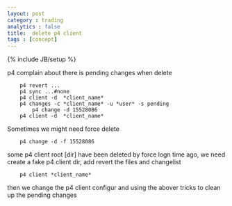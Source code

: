 ```yaml
---
layout: post
category : trading 
analytics : false
title:  delete p4 client 
tags : [concept]
---
```

{% include JB/setup %}

p4 complain about there is pending changes when delete 
		
		p4 revert ...
		p4 sync ...#none 
		p4 client -d  *client_name*
		p4 changes -c *client_name* -u *user* -s pending
     		p4 change -d 15528086
		p4 client -d  *client_name*

Sometimes we might need force delete 

		p4 change -d -f 15528086


some  p4 client root [dir] have been deleted by force logn time ago, we need create a fake p4 client dir, add revert the files and changelist 
		
		p4 client *client_name* 
     	
then we change the p4 client configur and using the abover tricks to clean up the pending changes 
